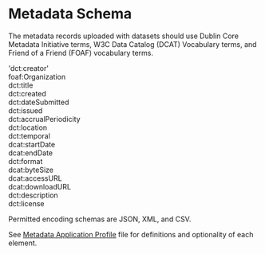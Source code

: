 # **Metadata Schema** <br />

The metadata records uploaded with datasets should use Dublin Core Metadata Initiative terms, W3C Data Catalog (DCAT) Vocabulary terms, and Friend of a Friend (FOAF) vocabulary terms. <br />
 
'dct:creator' <br />
foaf:Organization <br />
dct:title <br />
dct:created <br />
dct:dateSubmitted <br />
dct:issued <br />
dct:accrualPeriodicity <br />
dct:location <br />
dct:temporal  <br />
dcat:startDate <br />
dcat:endDate <br />
dct:format  <br />
dcat:byteSize <br />
dcat:accessURL <br />
dcat:downloadURL <br />
dct:description <br />
dct:license <br />

Permitted encoding schemas are JSON, XML, and CSV. <br />

See [Metadata Application Profile](Alsbury_MetadataAppProfile.xlsx) file for definitions and optionality of each element.  <br />

